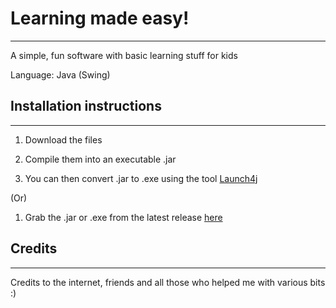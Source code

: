 # Learning made easy!
---------------------------------------------------------------
A simple, fun software with basic learning stuff for kids

Language: Java (Swing)

## Installation instructions
---------------------------------------------------------------
1. Download the files

2. Compile them into an executable .jar

3. You can then convert .jar to .exe using the tool [Launch4j](http://launch4j.sourceforge.net/)

(Or)

1. Grab the .jar or .exe from the latest release [here](https://github.com/uyscuti-wiki/Kids-Learning-Software/releases)

## Credits 
---------------------------------------------------------------
Credits to the internet, friends and all those who helped me with various bits :)
